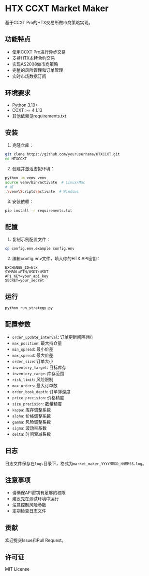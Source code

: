 # HTX CCXT Market Maker

基于CCXT Pro的HTX交易所做市商策略实现。

## 功能特点

- 使用CCXT Pro进行异步交易
- 支持HTX永续合约交易
- 实现AS2008做市商策略
- 完整的风险管理和订单管理
- 实时市场数据订阅

## 环境要求

- Python 3.10+
- CCXT >= 4.1.13
- 其他依赖见requirements.txt

## 安装

1. 克隆仓库：
```bash
git clone https://github.com/yourusername/HTXCCXT.git
cd HTXCCXT
```

2. 创建并激活虚拟环境：
```bash
python -m venv venv
source venv/bin/activate  # Linux/Mac
# 或
.\venv\Scripts\activate  # Windows
```

3. 安装依赖：
```bash
pip install -r requirements.txt
```

## 配置

1. 复制示例配置文件：
```bash
cp config.env.example config.env
```

2. 编辑config.env文件，填入你的HTX API密钥：
```
EXCHANGE_ID=htx
SYMBOL=ETH/USDT:USDT
API_KEY=your_api_key
SECRET=your_secret
```

## 运行

```bash
python run_strategy.py
```

## 配置参数

- `order_update_interval`: 订单更新间隔(秒)
- `max_position`: 最大持仓量
- `min_spread`: 最小价差
- `max_spread`: 最大价差
- `order_size`: 订单大小
- `inventory_target`: 目标库存
- `inventory_range`: 库存范围
- `risk_limit`: 风险限制
- `max_orders`: 最大订单数
- `order_book_depth`: 订单簿深度
- `price_precision`: 价格精度
- `size_precision`: 数量精度
- `kappa`: 库存调整系数
- `alpha`: 价格调整系数
- `gamma`: 风险调整系数
- `sigma`: 波动率系数
- `delta`: 时间衰减系数

## 日志

日志文件保存在`logs`目录下，格式为`market_maker_YYYYMMDD_HHMMSS.log`。

## 注意事项

- 请确保API密钥有足够的权限
- 建议先在测试环境中运行
- 注意控制风险参数
- 定期检查日志文件

## 贡献

欢迎提交Issue和Pull Request。

## 许可证

MIT License 